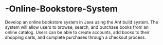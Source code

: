 # -Online-Bookstore-System
Develop an online bookstore system in Java using the Ant build system. The system will allow users to browse, search, and purchase books from an online catalog. Users can be able to create accounts, add books to their shopping carts, and complete purchases through a checkout process.
